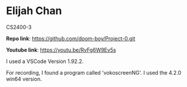 # Elijah Chan
CS2400-3

**Repo link**: https://github.com/doom-boy/Project-0.git

**Youtube link**: https://youtu.be/RvFg6W9Ev5s

I used a VSCode Version 1.92.2. 

For recording, I found a program called 'vokoscreenNG'. 
I used the 4.2.0 win64 version. 